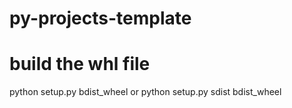 # py-projects-template

# build the whl file
python setup.py bdist_wheel 
 or 
python setup.py sdist bdist_wheel 

